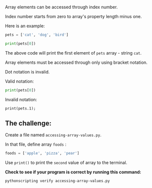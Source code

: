 Array elements can be accessed through index number.

Index number starts from zero to array's property length minus one.

Here is an example:


```py
pets = ['cat', 'dog', 'bird']

print(pets[0])
```

The above code will print the first element of `pets` array - string `cat`.

Array elements must be accessed through only using bracket notation.

Dot notation is invalid.

Valid notation:

```py
print(pets[0])
```

Invalid notation:
```
print(pets.1);
```

## The challenge:

Create a file named `accessing-array-values.py`.

In that file, define array `foods` :
```py
foods = ['apple', 'pizza', 'pear']
```


Use `print()` to print the `second` value of array to the terminal.

**Check to see if your program is correct by running this command:**

```bash
pythonscripting verify accessing-array-values.py
```
